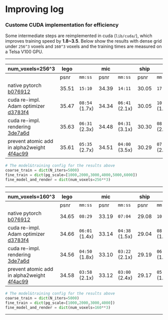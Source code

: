 # Improving log

### Custome CUDA implementation for efficiency
Some intermediate steps are reimplemented in cuda (`lib/cuda/`), which improves training speed by 
**1.8\~3.5**. Below show the results with dense grid under `256^3` voxels and `160^3` voxels and the training times are measured on a Telsa V100 GPU.

---

| **num_voxels=256^3**    | lego  |       | mic   |       | ship  |       |
|--------------|-------|-------|-------|-------|-------|-------|
|              | psnr  | `mm:ss` | psnr  | `mm:ss` | psnr  | `mm:ss` |
| native pytorch<br>[b076912](https://github.com/sunset1995/DirectVoxGO/tree/b076912) | 35.51 | `15:10`        | 34.39 | `14:11`        | 30.05 | `17:04` |
| cuda re-impl. Adam optimizer<br>[d3783f4](https://github.com/sunset1995/DirectVoxGO/tree/d3783f4) | 35.47 | `08:54` (1.7x) | 34.34 | `06:41` (2.1x) | 30.05 | `10:23` (1.6x) |
| cuda re-impl.  rendering<br>[3de7a6d](https://github.com/sunset1995/DirectVoxGO/tree/3de7a6d) | 35.63 | `06:31` (2.3x) | 34.48 | `04:31` (3.1x) | 30.30 | `08:20` (2.0x) |
| prevent atomic add in alpha2weight<br>[4f4ac99](https://github.com/sunset1995/DirectVoxGO/tree/4f4ac99) |  35.61 | `05:35` (2.7x) | 34.51 | `04:00` (3.5x) | 30.29 | `07:20` (2.3x) |

```python
# The model&training config for the results above
coarse_train = dict(N_iters=5000)
fine_train = dict(pg_scale=[1000,2000,3000,4000,5000,6000])
fine_model_and_render = dict(num_voxels=256**3)
```

---

| **num_voxels=160^3**    | lego  |       | mic   |       | ship  |       |
|--------------|-------|-------|-------|-------|-------|-------|
|              | psnr  | `mm:ss` | psnr  | `mm:ss` | psnr  | `mm:ss` |
| native pytorch<br>[b076912](https://github.com/sunset1995/DirectVoxGO/tree/b076912) | 34.65 | `08:29`        | 33.19 | `07:04`        | 29.08 | `10:38`        |
| cuda re-impl.  Adam optimizer<br>[d3783f4](https://github.com/sunset1995/DirectVoxGO/tree/d3783f4) | 34.66 | `06:01` (1.4x) | 33.14 | `04:38` (1.5x) | 29.04 | `08:06` (1.3x) |
| cuda re-impl.  rendering<br>[3de7a6d](https://github.com/sunset1995/DirectVoxGO/tree/3de7a6d) | 34.56 | `04:50` (1.8x) | 33.10 | `03:22` (2.1x) | 29.19 | `06:31` (1.6x) |
| prevent atomic add in alpha2weight<br>[4f4ac99](https://github.com/sunset1995/DirectVoxGO/tree/4f4ac99) | 34.58 | `03:58` (2.1x) | 33.12 | `03:00` (2.4x) | 29.17 | `05:46` (1.8x) |

```python
# The model&training config for the results above
coarse_train = dict(N_iters=5000)
fine_train = dict(pg_scale=[1000,2000,3000,4000])
fine_model_and_render = dict(num_voxels=160**3)
```

---
